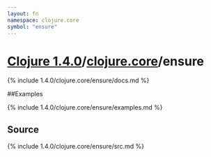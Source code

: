 ```yaml
---
layout: fn
namespace: clojure.core
symbol: "ensure"
---
```


# [Clojure 1.4.0](../../)/[clojure.core](../)/ensure

{% include 1.4.0/clojure.core/ensure/docs.md %}

##Examples

{% include 1.4.0/clojure.core/ensure/examples.md %}
## Source
{% include 1.4.0/clojure.core/ensure/src.md %}

